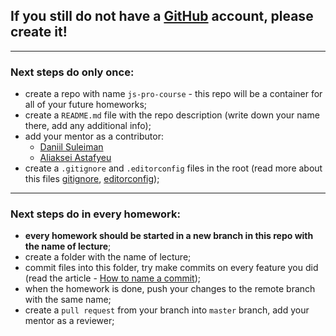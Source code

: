 ## If you still do not have a [GitHub](https://github.com/) account, please create it!

---
### Next steps do only once:
- create a repo with name `js-pro-course` - this repo will be a container for all of your future homeworks;
- create a `README.md` file with the repo description (write down your name there, add any additional info);
- add your mentor as a contributor:
  - [Daniil Suleiman](https://github.com/sulemanof)
  - [Aliaksei Astafyeu](https://github.com/tr3v3r)
- create a `.gitignore` and `.editorconfig` files in the root (read more about this files [gitignore](https://git-scm.com/docs/gitignore), [editorconfig](https://editorconfig.org/));

---

### Next steps do in every homework:

- **every homework should be started in a new branch in this repo with the name of lecture**;
- create a folder with the name of lecture;
- commit files into this folder, try make commits on every feature you did (read the article - [How to name a commit](https://habr.com/ru/post/183646/));
- when the homework is done, push your changes to the remote branch with the same name;
- create a `pull request` from your branch into `master` branch, add your mentor as a reviewer;
